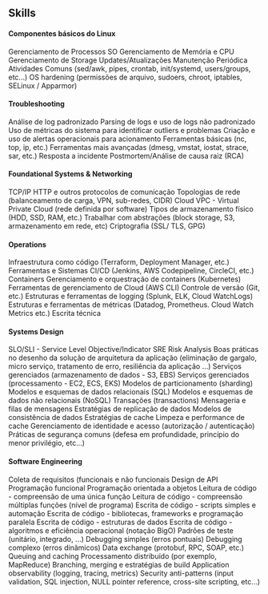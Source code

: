 ## Skills

#### Componentes básicos do Linux

Gerenciamento de Processos SO
Gerenciamento de Memória e CPU
Gerenciamento de Storage
Updates/Atualizações
Manutenção Periódica
Atividades Comuns (sed/awk, pipes, crontab, init/systemd, users/groups, etc...)
OS hardening (permissões de arquivo, sudoers, chroot, iptables, SELinux / Apparmor)


#### Troubleshooting

Análise de log padronizado
Parsing de logs e uso de logs não padronizado
Uso de métricas do sistema para identificar outliers e problemas
Criação e uso de alertas operacionais para acionamento
Ferramentas básicas (nc, top, ip, etc.)
Ferramentas mais avançadas (dmesg, vmstat, iostat, strace, sar, etc.)
Resposta a incidente
Postmortem/Análise de causa raiz (RCA)


#### Foundational Systems & Networking

TCP/IP
HTTP e outros protocolos de comunicação
Topologias de rede (balanceamento de carga, VPN, sub-redes, CIDR)
Cloud VPC - Virtual Private Cloud (rede definida por software)
Tipos de armazenamento físico (HDD, SSD, RAM, etc.)
Trabalhar com abstrações (block storage, S3, armazenamento em rede, etc)
Criptografia (SSL/ TLS, GPG)


#### Operations

Infraestrutura como código (Terraform, Deployment Manager, etc.)
Ferramentas e Sistemas CI/CD (Jenkins, AWS Codepipeline, CircleCI, etc.)
Containers
Gerenciamento e orquestração de containers (Kubernetes)
Ferramentas de gerenciamento de Cloud (AWS CLI)
Controle de versão (Git, etc.)
Estruturas e ferramentas de logging (Splunk, ELK, Cloud WatchLogs)
Estruturas e ferramentas de métricas (Datadog, Prometheus. Cloud Watch Metrics etc.)
Escrita técnica


#### Systems Design

SLO/SLI - Service Level Objective/Indicator
SRE Risk Analysis
Boas práticas no desenho da solução de arquitetura da aplicação (eliminação de gargalo, micro serviço, tratamento de erro, resiliência da aplicação ...)
Serviços gerenciados (armazenamento de dados - S3, EBS)
Serviços gerenciados (processamento - EC2, ECS, EKS)
Modelos de particionamento (sharding)
Modelos e esquemas de dados relacionais (SQL)
Modelos e esquemas de dados não relacionais (NoSQL)
Transações (transactions)
Mensageria e filas de mensagens
Estratégias de replicação de dados
Modelos de consistência de dados
Estratégias de cache
Limpeza e performance de cache
Gerenciamento de identidade e acesso (autorização / autenticação)
Práticas de segurança comuns (defesa em profundidade, princípio do menor privilégio, etc...)


#### Software Engineering

Coleta de requisitos (funcionais e não funcionais
Design de API
Programação funcional
Programação orientada a objetos
Leitura de código - compreensão de uma única função
Leitura de código - compreensão múltiplas funções (nível de programa)
Escrita de código - scripts simples e automação
Escrita de código - bibliotecas, frameworks e programação paralela
Escrita de código - estruturas de dados
Escrita de código - algoritmos e eficiência operacional (notação BigO)
Padrões de teste (unitário, integrado, ...)
Debugging simples (erros pontuais)
Debugging complexo (erros dinâmicos)
Data exchange (protobuf, RPC, SOAP, etc.)
Queuing and caching
Processamento distribuído (por exemplo, MapReduce)
Branching, merging e estratégias de build
Application observability (logging, tracing, metrics)
Security anti-patterns (input validation, SQL injection, NULL pointer reference, cross-site scripting, etc...)

